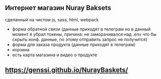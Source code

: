 ## Интернет магазин Nuray Baksets
сделанный на чистом js, sass, html, webpack
- форма обратной связи (данные приходят в телеграм но в данный момент я убрал токены, причина: не заморачивался над .env что бы скрыть конф. данные, по этому отправить запрос не получится)
- форма для заказа продукта (данные приходят в телеграм)
- корзина
- есть карта магазина и видео о продукте
## https://genssi.github.io/NurayBaskets/
